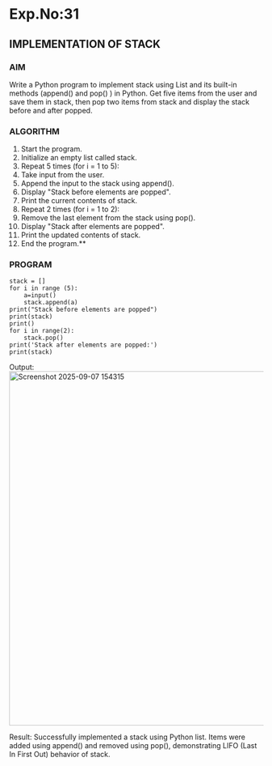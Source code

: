 # Exp.No:31  
## IMPLEMENTATION OF STACK

### AIM  
Write a Python program to implement stack using List and its built-in methods (append() and pop() ) in Python.  Get five items from the user and save them in stack, then pop two items from stack and display the stack before and after popped. 

### ALGORITHM

1. Start the program.
2. Initialize an empty list called stack.
3. Repeat 5 times (for i = 1 to 5):
4. Take input from the user.
5. Append the input to the stack using append().
6. Display "Stack before elements are popped".
7. Print the current contents of stack.
8. Repeat 2 times (for i = 1 to 2):
9. Remove the last element from the stack using pop().
10. Display "Stack after elements are popped".
11. Print the updated contents of stack.
12. End the program.**
 
### PROGRAM
```
stack = []
for i in range (5):
    a=input()
    stack.append(a)
print("Stack before elements are popped")
print(stack)
print()
for i in range(2):
    stack.pop()
print('Stack after elements are popped:')
print(stack)
```
Output:
<img width="1519" height="700" alt="Screenshot 2025-09-07 154315" src="https://github.com/user-attachments/assets/26382e2f-bee6-4c7b-b387-5c26ed334ddb" />

Result:
Successfully implemented a stack using Python list. Items were added using append() and removed using pop(), demonstrating LIFO (Last In First Out) behavior of stack.
